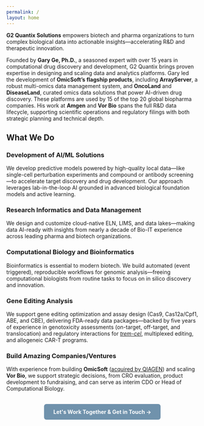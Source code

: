 ```yaml
---
permalink: /
layout: home
---
```


**G2 Quantix Solutions** empowers biotech and pharma organizations to turn complex biological data into actionable insights—accelerating R&D and therapeutic innovation.

Founded by **Gary Ge, Ph.D.**, a seasoned expert with over 15 years in computational drug discovery and development, G2 Quantix brings proven expertise in designing and scaling data and analytics platforms. Gary led the development of **OmicSoft’s flagship products**, including **ArrayServer**, a robust multi-omics data management system, and **OncoLand** and **DiseaseLand**, curated omics data solutions that power AI-driven drug discovery. These platforms are used by 15 of the top 20 global biopharma companies. His work at **Amgen** and **Vor Bio** spans the full R&D data lifecycle, supporting scientific operations and regulatory filings with both strategic planning and technical depth.

## What We Do
### <i class="fa fa-cog fa-lg"></i> Development of AI/ML Solutions
We develop predictive models powered by high-quality local data—like single-cell perturbation experiments and compound or antibody screening—to accelerate target discovery and drug development. Our approach leverages lab-in-the-loop AI grounded in advanced biological foundation models and active learning.

### <i class="fas fa-database fa-lg"></i> Research Informatics and Data Management
We design and customize cloud-native ELN, LIMS, and data lakes—making data AI-ready with insights from nearly a decade of Bio-IT experience across leading pharma and biotech organizations.

### <i class="fas fa-dna fa-lg"></i> Computational Biology and Bioinformatics 
Bioinformatics is essential to modern biotech. We build automated (event triggered), reproducible workflows for genomic analysis—freeing computational biologists from routine tasks to focus on in silico discovery and innovation.

### <i class="fas fa-cut fa-lg"></i> Gene Editing Analysis
We support gene editing optimization and assay design (Cas9, Cas12a/Cpf1, ABE, and CBE), delivering FDA-ready data packages—backed by five years of experience in genotoxicity assessments (on-target, off-target, and translocation) and regulatory interactions for [_trem-cel_](https://www.sciencedirect.com/science/article/pii/S2329050123001742), multiplexed editing, and allogeneic CAR-T programs.

### <i class="fas fa-rocket fa-lg"></i> Build Amazing Companies/Ventures
With experience from building **OmicSoft** ([acquired by QIAGEN](https://corporate.qiagen.com/newsroom/press-releases/press-release-details/2017/QIAGEN-enhances-bioinformatics-portfolio-with-acquisition-of-OmicSoft/default.aspx)) and scaling **Vor Bio**, we support strategic decisions, from CRO evaluation, product development to fundraising, and can serve as interim CDO or Head of Computational Biology.

<div style="text-align: center; margin-top: 2rem;">
  <a href="/contact/" style="
    display: inline-block;
    background-color:rgb(112, 146, 172);
    color: white;
    font-weight: bold;
    padding: 0.75rem 1.5rem;
    border-radius: 6px;
    text-decoration: none;
    transition: background-color 0.3s ease, transform 0.1s ease;
    user-select: none;
  "
  onmouseover="this.style.backgroundColor='#005A9E'; this.style.transform='scale(1.05)';"
  onmouseout="this.style.backgroundColor='#0078D4'; this.style.transform='scale(1)';"
  onmousedown="this.style.transform='scale(0.95)';"
  onmouseup="this.style.transform='scale(1.05)';"
  >
    Let's Work Together & Get in Touch →
  </a>
</div>
